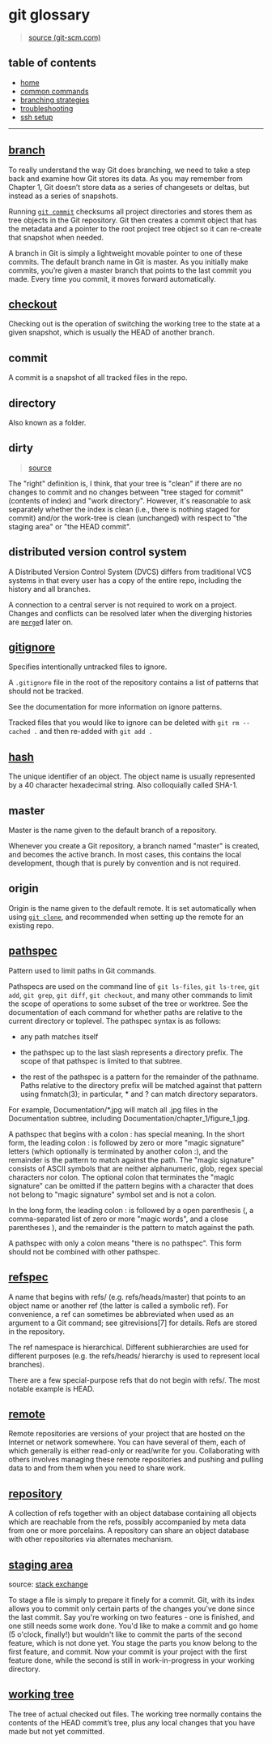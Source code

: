 # git glossary
> [source (git-scm.com)](https://git-scm.com/book/en/v2)

## table of contents
* [home](README.md)
* [common commands](common_commands.md)
* [branching strategies](branching_strategies.md)
* [troubleshooting](troubleshooting.md)
* [ssh setup](ssh_setup.md)

---

## [branch](https://git-scm.com/book/en/v1/Git-Branching-What-a-Branch-Is)
To really understand the way Git does branching, we need to take a step back and examine how Git stores its data. As you may remember from Chapter 1, Git doesn’t store data as a series of changesets or deltas, but instead as a series of snapshots.

Running [`git commit`](common_commands.md#commit) checksums all project directories and stores them as tree objects in the Git repository. Git then creates a commit object that has the metadata and a pointer to the root project tree object so it can re-create that snapshot when needed.

A branch in Git is simply a lightweight movable pointer to one of these commits. The default branch name in Git is master. As you initially make commits, you’re given a master branch that points to the last commit you made. Every time you commit, it moves forward automatically.


## [checkout](common_commands.md#checkout)
Checking out is the operation of switching the working tree to the state at a given snapshot, which is usually the HEAD of another branch.


## commit
A commit is a snapshot of all tracked files in the repo.


## directory
Also known as a folder.


## dirty
> [source](https://stackoverflow.com/questions/20642980/does-git-dirty-mean-files-not-staged-or-not-committed-glossary-conflict)

The "right" definition is, I think, that your tree is "clean" if there are no changes to commit and no changes between "tree staged for commit" (contents of index) and "work directory". However, it's reasonable to ask separately whether the index is clean (i.e., there is nothing staged for commit) and/or the work-tree is clean (unchanged) with respect to "the staging area" or "the HEAD commit".


## distributed version control system
A Distributed Version Control System (DVCS) differs from traditional VCS systems in that every user has a copy of the entire repo, including the history and all branches.

A connection to a central server is not required to work on a project. Changes and conflicts can be resolved later when the diverging histories are [`merge`](common_commands.md#merge)d later on.


## [gitignore](https://git-scm.com/docs/gitignore)
Specifies intentionally untracked files to ignore.

A `.gitignore` file in the root of the repository contains a list of patterns that should not be tracked.

See the documentation for more information on ignore patterns.

Tracked files that you would like to ignore can be deleted with `git rm --cached .` and then re-added with `git add .`


## [hash](https://git-scm.com/docs/gitglossary#def_SHA1)
The unique identifier of an object. The object name is usually represented by a 40 character hexadecimal string. Also colloquially called SHA-1.


## master
Master is the name given to the default branch of a repository.

Whenever you create a Git repository, a branch named "master" is created, and becomes the active branch. In most cases, this contains the local development, though that is purely by convention and is not required.


## origin
Origin is the name given to the default remote. It is set automatically when using [`git clone`](common_commands.md#clone), and recommended when setting up the remote for an existing repo.


## [pathspec](https://git-scm.com/docs/gitglossary#gitglossary-aiddefpathspecapathspec)
Pattern used to limit paths in Git commands.

Pathspecs are used on the command line of `git ls-files`, `git ls-tree`, `git add`, `git grep`, `git diff`, `git checkout`, and many other commands to limit the scope of operations to some subset of the tree or worktree. See the documentation of each command for whether paths are relative to the current directory or toplevel. The pathspec syntax is as follows:

* any path matches itself

* the pathspec up to the last slash represents a directory prefix. The scope of that pathspec is limited to that subtree.

* the rest of the pathspec is a pattern for the remainder of the pathname. Paths relative to the directory prefix will be matched against that pattern using fnmatch(3); in particular, * and ? can match directory separators.

For example, Documentation/*.jpg will match all .jpg files in the Documentation subtree, including Documentation/chapter_1/figure_1.jpg.

A pathspec that begins with a colon : has special meaning. In the short form, the leading colon : is followed by zero or more "magic signature" letters (which optionally is terminated by another colon :), and the remainder is the pattern to match against the path. The "magic signature" consists of ASCII symbols that are neither alphanumeric, glob, regex special characters nor colon. The optional colon that terminates the "magic signature" can be omitted if the pattern begins with a character that does not belong to "magic signature" symbol set and is not a colon.

In the long form, the leading colon : is followed by a open parenthesis (, a comma-separated list of zero or more "magic words", and a close parentheses ), and the remainder is the pattern to match against the path.

A pathspec with only a colon means "there is no pathspec". This form should not be combined with other pathspec.


## [refspec](https://git-scm.com/docs/gitglossary#gitglossary-aiddefrefaref)
A name that begins with refs/ (e.g. refs/heads/master) that points to an object name or another ref (the latter is called a symbolic ref). For convenience, a ref can sometimes be abbreviated when used as an argument to a Git command; see gitrevisions[7] for details. Refs are stored in the repository.

The ref namespace is hierarchical. Different subhierarchies are used for different purposes (e.g. the refs/heads/ hierarchy is used to represent local branches).

There are a few special-purpose refs that do not begin with refs/. The most notable example is HEAD.


## [remote](https://git-scm.com/book/en/v2/Git-Basics-Working-with-Remotes)
Remote repositories are versions of your project that are hosted on the Internet or network somewhere. You can have several of them, each of which generally is either read-only or read/write for you. Collaborating with others involves managing these remote repositories and pushing and pulling data to and from them when you need to share work.


## [repository](https://git-scm.com/docs/gitglossary#def_repository)
A collection of refs together with an object database containing all objects which are reachable from the refs, possibly accompanied by meta data from one or more porcelains. A repository can share an object database with other repositories via alternates mechanism.


## [staging area](https://softwareengineering.stackexchange.com/questions/119782/what-does-stage-mean-in-git)
source: [stack exchange](https://softwareengineering.stackexchange.com/questions/119782/what-does-stage-mean-in-git)

To stage a file is simply to prepare it finely for a commit. Git, with its index allows you to commit only certain parts of the changes you've done since the last commit. Say you're working on two features - one is finished, and one still needs some work done. You'd like to make a commit and go home (5 o'clock, finally!) but wouldn't like to commit the parts of the second feature, which is not done yet. You stage the parts you know belong to the first feature, and commit. Now your commit is your project with the first feature done, while the second is still in work-in-progress in your working directory.

## [working tree](https://git-scm.com/docs/gitglossary#gitglossary-aiddefworkingtreeaworkingtree)
The tree of actual checked out files. The working tree normally contains the contents of the HEAD commit’s tree, plus any local changes that you have made but not yet committed.

